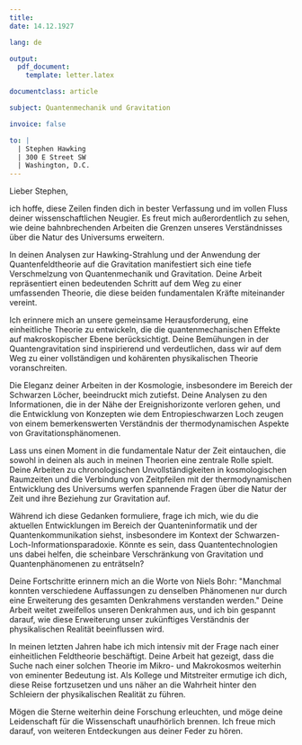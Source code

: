 ```yaml
---
title:
date: 14.12.1927

lang: de

output:
  pdf_document:
    template: letter.latex

documentclass: article

subject: Quantenmechanik und Gravitation

invoice: false

to: |
  | Stephen Hawking
  | 300 E Street SW
  | Washington, D.C.
---
```

Lieber Stephen,

ich hoffe, diese Zeilen finden dich in bester Verfassung und im vollen Fluss deiner wissenschaftlichen Neugier. Es freut mich außerordentlich zu sehen, wie deine bahnbrechenden Arbeiten die Grenzen unseres Verständnisses über die Natur des Universums erweitern.

In deinen Analysen zur Hawking-Strahlung und der Anwendung der Quantenfeldtheorie auf die Gravitation manifestiert sich eine tiefe Verschmelzung von Quantenmechanik und Gravitation. Deine Arbeit repräsentiert einen bedeutenden Schritt auf dem Weg zu einer umfassenden Theorie, die diese beiden fundamentalen Kräfte miteinander vereint.

Ich erinnere mich an unsere gemeinsame Herausforderung, eine einheitliche Theorie zu entwickeln, die die quantenmechanischen Effekte auf makroskopischer Ebene berücksichtigt. Deine Bemühungen in der Quantengravitation sind inspirierend und verdeutlichen, dass wir auf dem Weg zu einer vollständigen und kohärenten physikalischen Theorie voranschreiten.

Die Eleganz deiner Arbeiten in der Kosmologie, insbesondere im Bereich der Schwarzen Löcher, beeindruckt mich zutiefst. Deine Analysen zu den Informationen, die in der Nähe der Ereignishorizonte verloren gehen, und die Entwicklung von Konzepten wie dem Entropieschwarzen Loch zeugen von einem bemerkenswerten Verständnis der thermodynamischen Aspekte von Gravitationsphänomenen.

Lass uns einen Moment in die fundamentale Natur der Zeit eintauchen, die sowohl in deinen als auch in meinen Theorien eine zentrale Rolle spielt. Deine Arbeiten zu chronologischen Unvollständigkeiten in kosmologischen Raumzeiten und die Verbindung von Zeitpfeilen mit der thermodynamischen Entwicklung des Universums werfen spannende Fragen über die Natur der Zeit und ihre Beziehung zur Gravitation auf.

Während ich diese Gedanken formuliere, frage ich mich, wie du die aktuellen Entwicklungen im Bereich der Quanteninformatik und der Quantenkommunikation siehst, insbesondere im Kontext der Schwarzen-Loch-Informationsparadoxie. Könnte es sein, dass Quantentechnologien uns dabei helfen, die scheinbare Verschränkung von Gravitation und Quantenphänomenen zu enträtseln?

Deine Fortschritte erinnern mich an die Worte von Niels Bohr: "Manchmal konnten verschiedene Auffassungen zu denselben Phänomenen nur durch eine Erweiterung des gesamten Denkrahmens verstanden werden." Deine Arbeit weitet zweifellos unseren Denkrahmen aus, und ich bin gespannt darauf, wie diese Erweiterung unser zukünftiges Verständnis der physikalischen Realität beeinflussen wird.

In meinen letzten Jahren habe ich mich intensiv mit der Frage nach einer einheitlichen Feldtheorie beschäftigt. Deine Arbeit hat gezeigt, dass die Suche nach einer solchen Theorie im Mikro- und Makrokosmos weiterhin von eminenter Bedeutung ist. Als Kollege und Mitstreiter ermutige ich dich, diese Reise fortzusetzen und uns näher an die Wahrheit hinter den Schleiern der physikalischen Realität zu führen.

Mögen die Sterne weiterhin deine Forschung erleuchten, und möge deine Leidenschaft für die Wissenschaft unaufhörlich brennen. Ich freue mich darauf, von weiteren Entdeckungen aus deiner Feder zu hören.